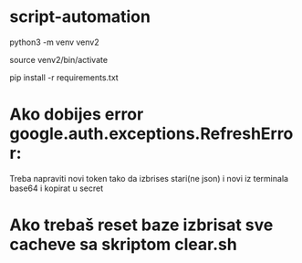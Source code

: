# script-automation
python3 -m venv venv2

source venv2/bin/activate

pip install -r requirements.txt

# Ako dobijes error google.auth.exceptions.RefreshError: 

Treba napraviti novi token tako da izbrises stari(ne json) i novi iz terminala base64 i kopirat u secret

# Ako trebaš reset baze izbrisat sve cacheve sa skriptom clear.sh
